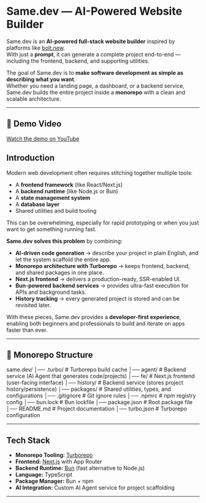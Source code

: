 #  Same.dev — AI-Powered Website Builder

Same.dev is an **AI-powered full-stack website builder** inspired by platforms like [bolt.new](https://bolt.new).  
With just a **prompt**, it can generate a complete project end-to-end — including the frontend, backend, and supporting utilities.  

The goal of Same.dev is to **make software development as simple as describing what you want**.  
Whether you need a landing page, a dashboard, or a backend service, Same.dev builds the entire project inside a **monorepo** with a clean and scalable architecture.  

---
## 🎥 Demo Video

[Watch the demo on YouTube](https://drive.google.com/file/d/1tzibb_fsc_nQXfgVQtwsXtnTHII6jiMT/view)



## Introduction

Modern web development often requires stitching together multiple tools:
- A **frontend framework** (like React/Next.js)  
- A **backend runtime** (like Node.js or Bun)  
- A **state management system**  
- A **database layer**  
- Shared utilities and build tooling  

This can be overwhelming, especially for rapid prototyping or when you just want to get something running fast.

**Same.dev solves this problem** by combining:
- **AI-driven code generation** → describe your project in plain English, and let the system scaffold the entire app.  
- **Monorepo architecture with Turborepo** → keeps frontend, backend, and shared packages in one place.  
- **Next.js frontend** → delivers a production-ready, SSR-enabled UI.  
- **Bun-powered backend services** → provides ultra-fast execution for APIs and background tasks.  
- **History tracking** → every generated project is stored and can be revisited later.  

With these pieces, Same.dev provides a **developer-first experience**, enabling both beginners and professionals to build and iterate on apps faster than ever.

---

## 📂 Monorepo Structure
same.dev/
│── .turbo/ # Turborepo build cache
│── agent/ # Backend service (AI Agent that generates code/projects)
│── fe/ # Next.js frontend (user-facing interface)
│── history/ # Backend service (stores project history/persistence)
│── packages/ # Shared utilities, types, and configurations
│── .gitignore # Git ignore rules
│── .npmrc # npm registry config
│── bun.lock # Bun lockfile
│── package.json # Root package file
│── README.md # Project documentation
│── turbo.json # Turborepo configuration



---

##  Tech Stack

- **Monorepo Tooling:** [Turborepo](https://turbo.build/repo)  
- **Frontend:** [Next.js](https://nextjs.org/) with App Router  
- **Backend Runtime:** [Bun](https://bun.sh/) (fast alternative to Node.js)  
- **Language:** TypeScript  
- **Package Manager:** Bun + npm  
- **AI Integration:** Custom AI Agent service for project scaffolding

---